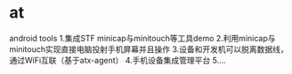 # at
android tools
1.集成STF minicap与minitouch等工具demo
2.利用minicap与minitouch实现直接电脑投射手机屏幕并且操作 
3.设备和开发机可以脱离数据线，通过WiFi互联（基于atx-agent）
4.手机设备集成管理平台
5....
